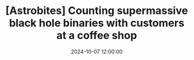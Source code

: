 ---
layout: externalpost
title: "[Astrobites] Counting supermassive black hole binaries with customers at a coffee shop"
date: 2024-10-07 12:00:00
description: A short guide on how estimate the number of supermassive black hole binary mergers by measuring how loud it is at your local cafe
tags:
categories: astrobites
redirect_url: https://astrobites.org/2023/02/15/counting-supermassive-black-hole-binaries-with-customers-at-a-coffee-shop/
publication_name: "Astrobites"
publication_url: "https://www.astrobites.org/"
---